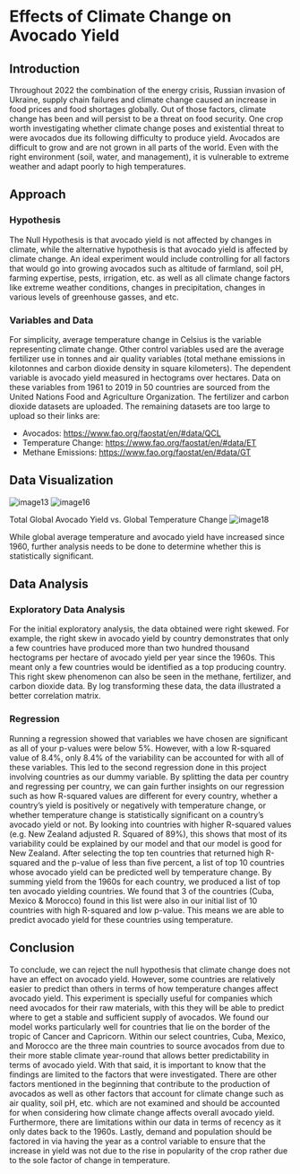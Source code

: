 # Effects of Climate Change on Avocado Yield
## Introduction
Throughout 2022 the combination of the energy crisis, Russian invasion of Ukraine, supply chain failures and climate change caused an increase in food prices and food shortages globally. Out of those factors, climate change has been and will persist to be a threat on food security. One crop worth investigating whether climate change poses and existential threat to were avocados due its following difficulty to produce yield. Avocados are difficult to grow and are not grown in all parts of the world. Even with the right environment (soil, water, and management), it is vulnerable to extreme weather and adapt poorly to high temperatures. 

## Approach
### Hypothesis
The Null Hypothesis is that avocado yield is not affected by changes in climate, while the alternative hypothesis is that avocado yield is affected by climate change. An ideal experiment would include controlling for all factors that would go into growing avocados such as altitude of farmland, soil pH, farming expertise, pests, irrigation, etc. as well as all climate change factors like extreme weather conditions, changes in precipitation, changes in various levels of greenhouse gasses, and etc.

### Variables and Data
For simplicity, average temperature change in Celsius is the variable representing climate change. Other control variables used are the average fertilizer use in tonnes and air quality variables (total methane emissions in kilotonnes and carbon dioxide density in square kilometers). The dependent variable is avocado yield measured in hectograms over hectares. Data on these variables from 1961 to 2019 in 50 countries are sourced from the United Nations Food and Agriculture Organization. The fertilizer and carbon dioxide datasets are uploaded. The remaining datasets are too large to upload so their links are: 
* Avocados: https://www.fao.org/faostat/en/#data/QCL 
* Temperature Change: https://www.fao.org/faostat/en/#data/ET 
* Methane Emissions: https://www.fao.org/faostat/en/#data/GT

## Data Visualization

![image13](https://user-images.githubusercontent.com/105828433/208839783-47c664e2-774d-4639-a4f8-09572d7c14af.gif)
![image16](https://user-images.githubusercontent.com/105828433/208839377-bf6a30dc-b95c-48a0-8721-07ed6aa67c33.gif)

Total Global Avocado Yield vs. Global Temperature Change
![image18](https://user-images.githubusercontent.com/105828433/208839926-d21e47cf-2aa1-4e2c-a850-5201585a4b75.png)

While global average temperature and avocado yield have increased since 1960, further analysis needs to be done to determine whether this is statistically significant.

## Data Analysis
### Exploratory Data Analysis

For the initial exploratory analysis, the data obtained were right skewed. For example, the right skew in avocado yield by country demonstrates that only a few countries have produced more than two hundred thousand hectograms per hectare of avocado yield per year since the 1960s. This meant only a few countries would be identified as a top producing country. This right skew phenomenon can also be seen in the methane, fertilizer, and carbon dioxide data. By log transforming these data, the data illustrated a better correlation matrix.

### Regression
Running a regression showed that variables we have chosen are significant as all of your p-values were below 5%. However, with a low R-squared value of 8.4%, only 8.4% of the variability can be accounted for with all of these variables. This led to the second regression done in this project involving countries as our dummy variable. By splitting the data per country and regressing per country, we can gain further insights on our regression such as how R-squared values are different for every country, whether a country’s yield is positively or negatively with temperature change, or whether temperature change is statistically significant on a country’s avocado yield or not.
By looking into countries with higher R-squared values (e.g. New Zealand adjusted R. Squared of 89%), this shows that most of its variability could be explained by our model and that our model is good for New Zealand. After selecting the top ten countries that returned high R-squared and the p-value of less than five percent, a list of top 10 countries whose avocado yield can be predicted well by temperature change. By summing yield from the 1960s for each country, we produced a list of top ten avocado yielding countries. We found that 3 of the countries (Cuba, Mexico & Morocco) found in this list were also in our initial list of 10 countries with high R-squared and low p-value. This means we are able to predict avocado yield for these countries using temperature. 

## Conclusion
To conclude, we can reject the null hypothesis that climate change does not have an effect on avocado yield. However, some countries are relatively easier to predict than others in terms of how temperature changes affect avocado yield. This experiment is specially useful for companies which need avocados for their raw materials, with this they will be able to predict where to get a stable and sufficient supply of avocados. We found our model works particularly well for countries that lie on the border of the tropic of Cancer and Capricorn. Within our select countries, Cuba, Mexico, and Morocco are the three main countries to source avocados from due to their more stable climate year-round that allows better predictability in terms of avocado yield. With that said, it is important to know that the findings are limited to the factors that were investigated. There are other factors mentioned in the beginning that contribute to the production of avocados as well as other factors that account for climate change such as air quality, soil pH, etc. which are not examined and should be accounted for when considering how climate change affects overall avocado yield. Furthermore, there are limitations within our data in terms of recency as it only dates back to the 1960s. Lastly, demand and population should be factored in via having the year as a control variable to ensure that the increase in yield was not due to the rise in popularity of the crop rather due to the sole factor of change in temperature.
